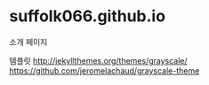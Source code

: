 # suffolk066.github.io
소개 페이지

템플릿
http://jekyllthemes.org/themes/grayscale/
https://github.com/jeromelachaud/grayscale-theme